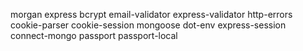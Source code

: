 morgan express bcrypt email-validator express-validator http-errors cookie-parser cookie-session mongoose dot-env express-session connect-mongo passport passport-local